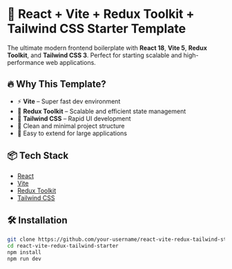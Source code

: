 # 🚀 React + Vite + Redux Toolkit + Tailwind CSS Starter Template

The ultimate modern frontend boilerplate with **React 18**, **Vite 5**, **Redux Toolkit**, and **Tailwind CSS 3**. Perfect for starting scalable and high-performance web applications.

## 🔥 Why This Template?

- ⚡ **Vite** – Super fast dev environment
- 🧠 **Redux Toolkit** – Scalable and efficient state management
- 🎨 **Tailwind CSS** – Rapid UI development
- 🧼 Clean and minimal project structure
- 🧪 Easy to extend for large applications

## 📦 Tech Stack

- [React](https://react.dev/)
- [Vite](https://vitejs.dev/)
- [Redux Toolkit](https://redux-toolkit.js.org/)
- [Tailwind CSS](https://tailwindcss.com/)

## 🛠️ Installation

```bash
git clone https://github.com/your-username/react-vite-redux-tailwind-starter.git
cd react-vite-redux-tailwind-starter
npm install
npm run dev
